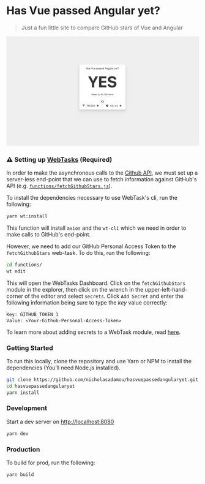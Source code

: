 # Has Vue passed Angular yet?

> Just a fun little site to compare GitHub stars of Vue and Angular

![preview](preview.png)

### ⚠️ Setting up [WebTasks](https://webtask.io) (Required)

In order to make the asynchronous calls to the [Github API](https://developer.github.com/v4/), we must set up a server-less end-point that we can use to fetch information against GitHub's API (e.g. [`functions/fetchGithubStars.js`](functions/fetchGithubStars.js)).

To install the dependencies necessary to use WebTask's cli, run the following:

```bash
yarn wt:install
```

This function will install `axios` and the `wt-cli` which we need in order to make calls to GitHub's end-point.

However, we need to add our GitHub Personal Access Token to the `fetchGithubStars` web-task. To do this, run the following:

```bash
cd functions/
wt edit
```

This will open the WebTasks Dashboard. Click on the `fetchGithubStars` module in the explorer, then click on the wrench in the upper-left-hand-corner of the editor and select `secrets`. Click `Add Secret` and enter the following information being sure to type the _key_ value correctly:

```text
Key: GITHUB_TOKEN_1
Value: <Your-Github-Personal-Access-Token>
```

To learn more about adding secrets to a WebTask module, read [here](https://webtask.io/docs/editor/secrets).

### Getting Started

To run this locally, clone the repository and use Yarn or NPM to install the dependencies (You’ll need Node.js installed).

```bash
git clone https://github.com/nicholasadamou/hasvuepassedangularyet.git
cd hasvuepassedangularyet
yarn install
```

### Development

Start a dev server on [http://localhost:8080](http://localhost:8080)

```bash
yarn dev
```

### Production

To build for prod, run the following:

```bash
yarn build
```
